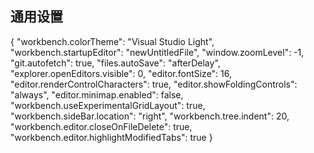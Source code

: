 ## 通用设置

{
    "workbench.colorTheme": "Visual Studio Light",
    "workbench.startupEditor": "newUntitledFile",
    "window.zoomLevel": -1,
    "git.autofetch": true,
    "files.autoSave": "afterDelay",
    "explorer.openEditors.visible": 0,
    "editor.fontSize": 16,
    "editor.renderControlCharacters": true,
    "editor.showFoldingControls": "always",
    "editor.minimap.enabled": false,
    "workbench.useExperimentalGridLayout": true,
    "workbench.sideBar.location": "right",
    "workbench.tree.indent": 20,
    "workbench.editor.closeOnFileDelete": true,
    "workbench.editor.highlightModifiedTabs": true
}